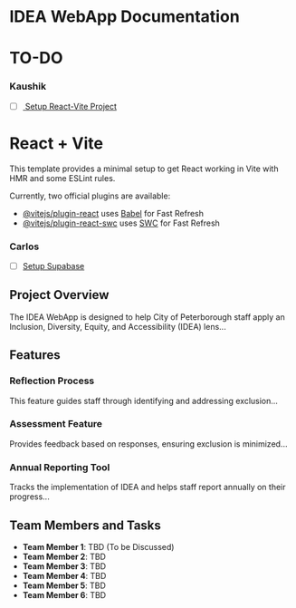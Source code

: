 # IDEA WebApp Documentation

# TO-DO

### Kaushik
- [ ] [ Setup React-Vite Project ](https://github.com/Peterborough-DEI-Project/IDEA-Toolkit/issues/1)
# React + Vite

This template provides a minimal setup to get React working in Vite with HMR and some ESLint rules.

Currently, two official plugins are available:

- [@vitejs/plugin-react](https://github.com/vitejs/vite-plugin-react/blob/main/packages/plugin-react/README.md) uses [Babel](https://babeljs.io/) for Fast Refresh
- [@vitejs/plugin-react-swc](https://github.com/vitejs/vite-plugin-react-swc) uses [SWC](https://swc.rs/) for Fast Refresh

### Carlos
- [ ] [Setup Supabase](https://github.com/Peterborough-DEI-Project/IDEA-Toolkit/issues/2)

## Project Overview
The IDEA WebApp is designed to help City of Peterborough staff apply an Inclusion, Diversity, Equity, and Accessibility (IDEA) lens...

## Features
### Reflection Process
This feature guides staff through identifying and addressing exclusion...

### Assessment Feature
Provides feedback based on responses, ensuring exclusion is minimized...

### Annual Reporting Tool
Tracks the implementation of IDEA and helps staff report annually on their progress...

## Team Members and Tasks
- **Team Member 1**: TBD (To be Discussed)
- **Team Member 2**: TBD 
- **Team Member 3**: TBD
- **Team Member 4**: TBD
- **Team Member 5**: TBD
- **Team Member 6**: TBD

